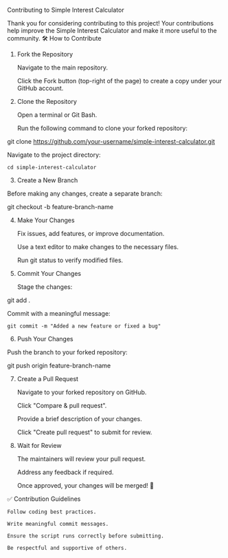 Contributing to Simple Interest Calculator

Thank you for considering contributing to this project! Your contributions help improve the Simple Interest Calculator and make it more useful to the community.
🛠 How to Contribute
1. Fork the Repository

    Navigate to the main repository.

    Click the Fork button (top-right of the page) to create a copy under your GitHub account.

2. Clone the Repository

    Open a terminal or Git Bash.

    Run the following command to clone your forked repository:

git clone https://github.com/your-username/simple-interest-calculator.git

Navigate to the project directory:

    cd simple-interest-calculator

3. Create a New Branch

Before making any changes, create a separate branch:

git checkout -b feature-branch-name

4. Make Your Changes

    Fix issues, add features, or improve documentation.

    Use a text editor to make changes to the necessary files.

    Run git status to verify modified files.

5. Commit Your Changes

    Stage the changes:

git add .

Commit with a meaningful message:

    git commit -m "Added a new feature or fixed a bug"

6. Push Your Changes

Push the branch to your forked repository:

git push origin feature-branch-name

7. Create a Pull Request

    Navigate to your forked repository on GitHub.

    Click "Compare & pull request".

    Provide a brief description of your changes.

    Click "Create pull request" to submit for review.

8. Wait for Review

    The maintainers will review your pull request.

    Address any feedback if required.

    Once approved, your changes will be merged! 🎉

✅ Contribution Guidelines

    Follow coding best practices.

    Write meaningful commit messages.

    Ensure the script runs correctly before submitting.

    Be respectful and supportive of others.
